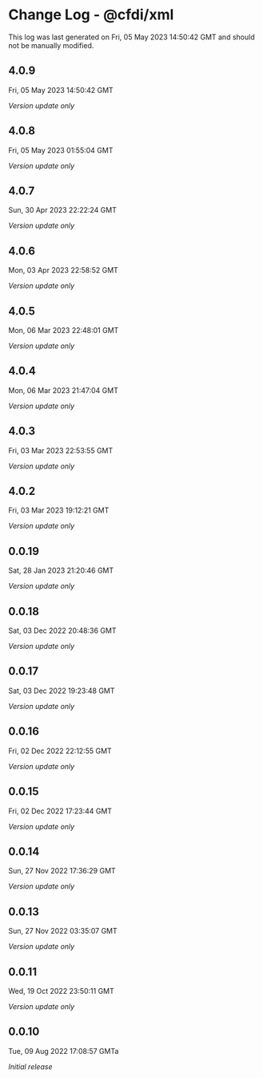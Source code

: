 # Change Log - @cfdi/xml

This log was last generated on Fri, 05 May 2023 14:50:42 GMT and should not be manually modified.

## 4.0.9
Fri, 05 May 2023 14:50:42 GMT

_Version update only_

## 4.0.8
Fri, 05 May 2023 01:55:04 GMT

_Version update only_

## 4.0.7
Sun, 30 Apr 2023 22:22:24 GMT

_Version update only_

## 4.0.6
Mon, 03 Apr 2023 22:58:52 GMT

_Version update only_

## 4.0.5
Mon, 06 Mar 2023 22:48:01 GMT

_Version update only_

## 4.0.4
Mon, 06 Mar 2023 21:47:04 GMT

_Version update only_

## 4.0.3
Fri, 03 Mar 2023 22:53:55 GMT

_Version update only_

## 4.0.2
Fri, 03 Mar 2023 19:12:21 GMT

_Version update only_

## 0.0.19
Sat, 28 Jan 2023 21:20:46 GMT

_Version update only_

## 0.0.18
Sat, 03 Dec 2022 20:48:36 GMT

_Version update only_

## 0.0.17
Sat, 03 Dec 2022 19:23:48 GMT

_Version update only_

## 0.0.16
Fri, 02 Dec 2022 22:12:55 GMT

_Version update only_

## 0.0.15
Fri, 02 Dec 2022 17:23:44 GMT

_Version update only_

## 0.0.14
Sun, 27 Nov 2022 17:36:29 GMT

_Version update only_

## 0.0.13
Sun, 27 Nov 2022 03:35:07 GMT

_Version update only_

## 0.0.11
Wed, 19 Oct 2022 23:50:11 GMT

_Version update only_

## 0.0.10
Tue, 09 Aug 2022 17:08:57 GMTa

_Initial release_

